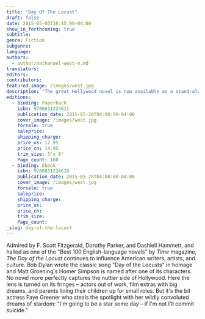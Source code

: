 ```yaml
---
title: "Day Of The Locust"
draft: false
date: 2015-05-05T16:45:00-04:00
show_in_forthcoming: true
subtitle:
genre: Fiction
subgenre:
language:
authors:
  - author/nathanael-west-n.md
translators:
editors:
contributors:
featured_image: /images/west.jpg
description: "The great Hollywood novel is now available as a stand-alone New Directions edition "
editions:
  - binding: Paperback
    isbn: 9780811224611
    publication_date: 2015-05-28T04:00:00-04:00
    cover_image: /images/west.jpg
    forsale: true
    saleprice:
    shipping_charge:
    price_us: 12.95
    price_cn: 14.95
    trim_size: 5"x 8"
    Page_count: 160
  - binding: Ebook
    isbn: 9780811224628
    publication_date: 2015-05-28T04:00:00-04:00
    cover_image: /images/west.jpg
    forsale: true
    saleprice:
    shipping_charge:
    price_us:
    price_cn:
    trim_size:
    Page_count:
_slug: day-of-the-locust
---
```


Admired by F. Scott Fitzgerald, Dorothy Parker, and Dashiell Hammett, and hailed as one of the "Best 100 English-language novels" by _Time_ magazine, _The Day of the Locust_ continues to influence American writers, artists, and culture. Bob Dylan wrote the classic song "Day of the Locusts" in homage and Matt Groening's Homer Simpson is named after one of its characters. No novel more perfectly captures the nuttier side of Hollywood. Here the lens is turned on its fringes – actors out of work, film extras with big dreams, and parents lining their children up for small roles. But it's the bit actress Faye Greener who steals the spotlight with her wildly convoluted dreams of stardom: "I'm going to be a star some day – if I'm not I'll commit suicide."

